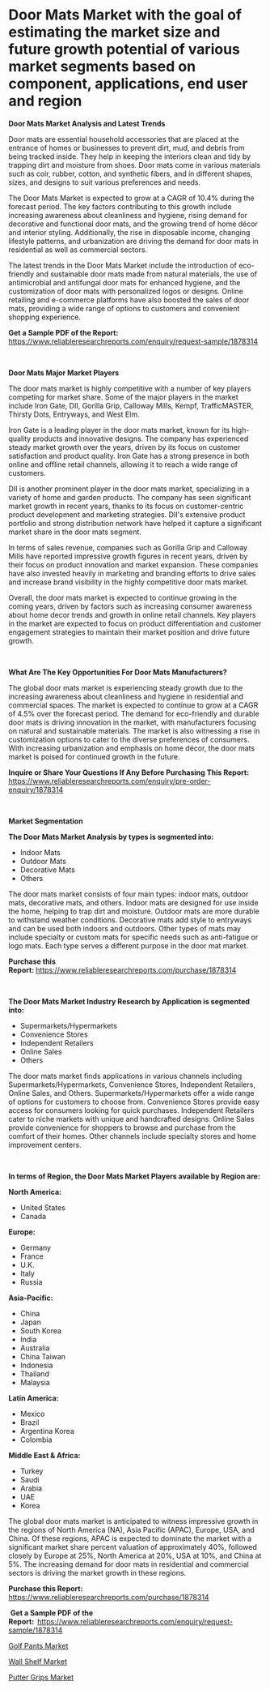 <p><h1>Door Mats Market with the goal of estimating the market size and future growth potential of various market segments based on component, applications, end user and region</h1></p><p><strong>Door Mats Market Analysis and Latest Trends</strong></p>
<p><p>Door mats are essential household accessories that are placed at the entrance of homes or businesses to prevent dirt, mud, and debris from being tracked inside. They help in keeping the interiors clean and tidy by trapping dirt and moisture from shoes. Door mats come in various materials such as coir, rubber, cotton, and synthetic fibers, and in different shapes, sizes, and designs to suit various preferences and needs.</p><p>The Door Mats Market is expected to grow at a CAGR of 10.4% during the forecast period. The key factors contributing to this growth include increasing awareness about cleanliness and hygiene, rising demand for decorative and functional door mats, and the growing trend of home décor and interior styling. Additionally, the rise in disposable income, changing lifestyle patterns, and urbanization are driving the demand for door mats in residential as well as commercial sectors.</p><p>The latest trends in the Door Mats Market include the introduction of eco-friendly and sustainable door mats made from natural materials, the use of antimicrobial and antifungal door mats for enhanced hygiene, and the customization of door mats with personalized logos or designs. Online retailing and e-commerce platforms have also boosted the sales of door mats, providing a wide range of options to customers and convenient shopping experience.</p></p>
<p><strong>Get a Sample PDF of the Report:&nbsp;</strong> <a href="https://www.reliableresearchreports.com/enquiry/request-sample/1878314">https://www.reliableresearchreports.com/enquiry/request-sample/1878314</a></p>
<p>&nbsp;</p>
<p><strong>Door Mats Major Market Players</strong></p>
<p><p>The door mats market is highly competitive with a number of key players competing for market share. Some of the major players in the market include Iron Gate, DII, Gorilla Grip, Calloway Mills, Kempf, TrafficMASTER, Thirsty Dots, Entryways, and West Elm.</p><p>Iron Gate is a leading player in the door mats market, known for its high-quality products and innovative designs. The company has experienced steady market growth over the years, driven by its focus on customer satisfaction and product quality. Iron Gate has a strong presence in both online and offline retail channels, allowing it to reach a wide range of customers.</p><p>DII is another prominent player in the door mats market, specializing in a variety of home and garden products. The company has seen significant market growth in recent years, thanks to its focus on customer-centric product development and marketing strategies. DII's extensive product portfolio and strong distribution network have helped it capture a significant market share in the door mats segment.</p><p>In terms of sales revenue, companies such as Gorilla Grip and Calloway Mills have reported impressive growth figures in recent years, driven by their focus on product innovation and market expansion. These companies have also invested heavily in marketing and branding efforts to drive sales and increase brand visibility in the highly competitive door mats market.</p><p>Overall, the door mats market is expected to continue growing in the coming years, driven by factors such as increasing consumer awareness about home decor trends and growth in online retail channels. Key players in the market are expected to focus on product differentiation and customer engagement strategies to maintain their market position and drive future growth.</p></p>
<p>&nbsp;</p>
<p><strong>What Are The Key Opportunities For Door Mats Manufacturers?</strong></p>
<p><p>The global door mats market is experiencing steady growth due to the increasing awareness about cleanliness and hygiene in residential and commercial spaces. The market is expected to continue to grow at a CAGR of 4.5% over the forecast period. The demand for eco-friendly and durable door mats is driving innovation in the market, with manufacturers focusing on natural and sustainable materials. The market is also witnessing a rise in customization options to cater to the diverse preferences of consumers. With increasing urbanization and emphasis on home décor, the door mats market is poised for continued growth in the future.</p></p>
<p><strong>Inquire or Share Your Questions If Any Before Purchasing This Report:</strong> <a href="https://www.reliableresearchreports.com/enquiry/pre-order-enquiry/1878314">https://www.reliableresearchreports.com/enquiry/pre-order-enquiry/1878314</a></p>
<p>&nbsp;</p>
<p><strong>Market Segmentation</strong></p>
<p><strong>The Door Mats Market Analysis by types is segmented into:</strong></p>
<p><ul><li>Indoor Mats</li><li>Outdoor Mats</li><li>Decorative Mats</li><li>Others</li></ul></p>
<p><p>The door mats market consists of four main types: indoor mats, outdoor mats, decorative mats, and others. Indoor mats are designed for use inside the home, helping to trap dirt and moisture. Outdoor mats are more durable to withstand weather conditions. Decorative mats add style to entryways and can be used both indoors and outdoors. Other types of mats may include specialty or custom mats for specific needs such as anti-fatigue or logo mats. Each type serves a different purpose in the door mat market.</p></p>
<p><strong>Purchase this Report:&nbsp;</strong><a href="https://www.reliableresearchreports.com/purchase/1878314">https://www.reliableresearchreports.com/purchase/1878314</a></p>
<p>&nbsp;</p>
<p><strong>The Door Mats Market Industry Research by Application is segmented into:</strong></p>
<p><ul><li>Supermarkets/Hypermarkets</li><li>Convenience Stores</li><li>Independent Retailers</li><li>Online Sales</li><li>Others</li></ul></p>
<p><p>The door mats market finds applications in various channels including Supermarkets/Hypermarkets, Convenience Stores, Independent Retailers, Online Sales, and Others. Supermarkets/Hypermarkets offer a wide range of options for customers to choose from. Convenience Stores provide easy access for consumers looking for quick purchases. Independent Retailers cater to niche markets with unique and handcrafted designs. Online Sales provide convenience for shoppers to browse and purchase from the comfort of their homes. Other channels include specialty stores and home improvement centers.</p></p>
<p>&nbsp;</p>
<p><strong>In terms of Region, the Door Mats Market Players available by Region are:</strong></p>
<p>
    <p> <strong> North America: </strong>
        <ul>
            <li>United States</li>
            <li>Canada</li>
        </ul>
        </p> 
    <p> <strong> Europe: </strong>
        <ul>
            <li>Germany</li>
            <li>France</li>
            <li>U.K.</li>
            <li>Italy</li>
            <li>Russia</li>
        </ul>
        </p> 
    <p> <strong> Asia-Pacific: </strong>
        <ul>
            <li>China</li>
            <li>Japan</li>
            <li>South Korea</li>
            <li>India</li>
            <li>Australia</li>
            <li>China Taiwan</li>
            <li>Indonesia</li>
            <li>Thailand</li>
            <li>Malaysia</li>
        </ul>
        </p> 
    <p> <strong> Latin America: </strong>
        <ul>
            <li>Mexico</li>
            <li>Brazil</li>
            <li>Argentina Korea</li>
            <li>Colombia</li>
        </ul>
        </p> 
    <p> <strong> Middle East & Africa: </strong>
        <ul>
            <li>Turkey</li>
            <li>Saudi</li>
            <li>Arabia</li>
            <li>UAE</li>
            <li>Korea</li>
        </ul>
    </p>
    </p>
<p><p>The global door mats market is anticipated to witness impressive growth in the regions of North America (NA), Asia Pacific (APAC), Europe, USA, and China. Of these regions, APAC is expected to dominate the market with a significant market share percent valuation of approximately 40%, followed closely by Europe at 25%, North America at 20%, USA at 10%, and China at 5%. The increasing demand for door mats in residential and commercial sectors is driving the market growth in these regions.</p></p>
<p><strong>Purchase this Report: </strong><a href="https://www.reliableresearchreports.com/purchase/1878314">https://www.reliableresearchreports.com/purchase/1878314</a></p>
<p>&nbsp;<strong>Get a Sample PDF of the Report:&nbsp;&nbsp;</strong><a href="https://www.reliableresearchreports.com/enquiry/request-sample/1878314">https://www.reliableresearchreports.com/enquiry/request-sample/1878314</a></p>
<p><strong></strong></p>
<p><p><a href="https://github.com/danielneavesallisons03mba/Market-Research-Report-List-1/blob/main/golf-pants-market.md">Golf Pants Market</a></p><p><a href="https://github.com/changoleonlaverguenzanoexiste/Market-Research-Report-List-2/blob/main/wall-shelf-market.md">Wall Shelf Market</a></p><p><a href="https://github.com/dimitrishawkinswaynenp91rgz/Market-Research-Report-List-1/blob/main/putter-grips-market.md">Putter Grips Market</a></p></p>